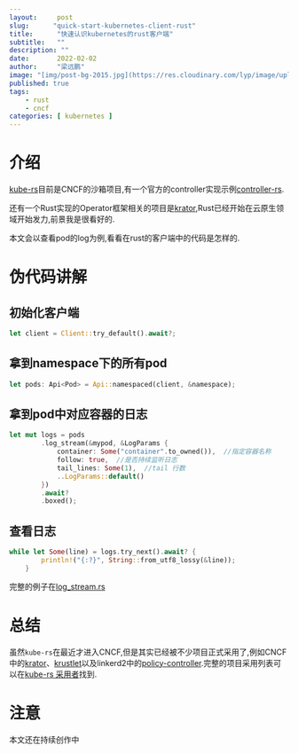 ```yaml
---
layout:     post 
slug:      "quick-start-kubernetes-client-rust"
title:      "快速认识kubernetes的rust客户端"
subtitle:   ""
description: ""
date:       2022-02-02
author:     "梁远鹏"
image: "[img/post-bg-2015.jpg](https://res.cloudinary.com/lyp/image/upload/v1581729516/hugo/blog.github.io/avian-beak-bird-blur-416117.jpg)"
published: true
tags:
    - rust 
    - cncf
categories: [ kubernetes ]
---
```


# 介绍  

[kube-rs](https://github.com/kube-rs/kube-rs)目前是CNCF的沙箱项目,有一个官方的controller实现示例[controller-rs](https://github.com/kube-rs/controller-rs).  

还有一个Rust实现的Operator框架相关的项目是[krator](https://github.com/krator-rs/krator),Rust已经开始在云原生领域开始发力,前景我是很看好的.

本文会以查看pod的log为例,看看在rust的客户端中的代码是怎样的.  

# 伪代码讲解  

## 初始化客户端  

```rust
let client = Client::try_default().await?;
```  

## 拿到namespace下的所有pod  

```rust
let pods: Api<Pod> = Api::namespaced(client, &namespace);
```  

## 拿到pod中对应容器的日志  

```rust
let mut logs = pods
        .log_stream(&mypod, &LogParams {
            container: Some("container".to_owned()),  //指定容器名称
            follow: true,  //是否持续监听日志
            tail_lines: Some(1),  //tail 行数
            ..LogParams::default()
        })
        .await?
        .boxed();
```  

## 查看日志  

```rust
while let Some(line) = logs.try_next().await? {
        println!("{:?}", String::from_utf8_lossy(&line));
    }
```  

完整的例子在[log_stream.rs](https://github.com/kube-rs/kube-rs/blob/bf3b248f0c96b229863e0bff510fdf118efd2381/examples/log_stream.rs)  

# 总结  

虽然`kube-rs`在最近才进入CNCF,但是其实已经被不少项目正式采用了,例如CNCF中的[krator](https://github.com/krator-rs/krator)、[krustlet](https://github.com/krustlet/krustlet)以及linkerd2中的[policy-controller](https://github.com/linkerd/linkerd2/tree/main/policy-controller).完整的项目采用列表可以在[kube-rs 采用者](https://github.com/kube-rs/kube-rs/blob/master/ADOPTERS.md)找到.


# 注意

本文还在持续创作中
